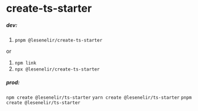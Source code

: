# create-ts-starter

##### dev:

1. `pnpm @lesenelir/create-ts-starter`

or

1. `npm link`
2. `npx @lesenelir/create-ts-starter`

##### prod:

`npm create @lesenelir/ts-starter`
`yarn create @lesenelir/ts-starter`
`pnpm create @lesenelir/ts-starter`
